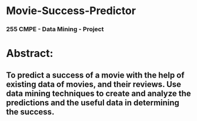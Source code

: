 # Movie-Success-Predictor

### 255 CMPE - Data Mining - Project

# Abstract:

## To predict a success of a movie with the help of existing data of movies, and their reviews. Use data mining techniques to create and analyze the predictions and the useful data in determining the success.
